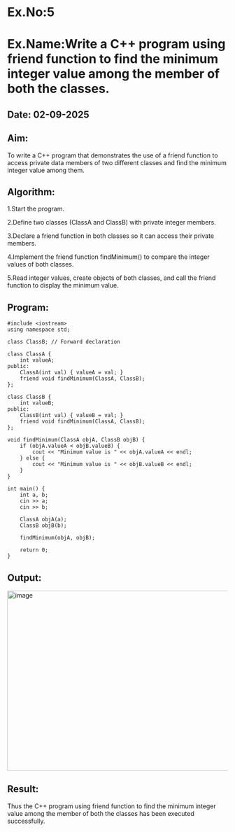 # Ex.No:5
# Ex.Name:Write a C++ program using friend function to find the minimum integer value  among the member of both the classes.
## Date: 02-09-2025
## Aim:
To write a C++ program that demonstrates the use of a friend function to access private data members of two different classes and find the minimum integer value among them.
## Algorithm:
1.Start the program.

2.Define two classes (ClassA and ClassB) with private integer members.

3.Declare a friend function in both classes so it can access their private members.

4.Implement the friend function findMinimum() to compare the integer values of both classes.

5.Read integer values, create objects of both classes, and call the friend function to display the minimum value.




## Program:
```
#include <iostream>
using namespace std;

class ClassB; // Forward declaration

class ClassA {
    int valueA;
public:
    ClassA(int val) { valueA = val; }
    friend void findMinimum(ClassA, ClassB);
};

class ClassB {
    int valueB;
public:
    ClassB(int val) { valueB = val; }
    friend void findMinimum(ClassA, ClassB);
};

void findMinimum(ClassA objA, ClassB objB) {
    if (objA.valueA < objB.valueB) {
        cout << "Minimum value is " << objA.valueA << endl;
    } else {
        cout << "Minimum value is " << objB.valueB << endl;
    }
}

int main() {
    int a, b;
    cin >> a;
    cin >> b;
    
    ClassA objA(a);
    ClassB objB(b);
    
    findMinimum(objA, objB);
    
    return 0;
}

```


## Output:
<img width="1176" height="412" alt="image" src="https://github.com/user-attachments/assets/b2e777f0-52b8-4730-856f-0706c2b39f96" />



## Result:
Thus the C++ program using friend function to find the minimum integer value  among the member of both the classes has been executed successfully.
